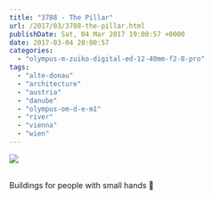 ```yaml
---
title: "3788 - The Pillar"
url: /2017/03/3788-the-pillar.html
publishDate: Sat, 04 Mar 2017 19:00:57 +0000
date: 2017-03-04 20:00:57
categories: 
  - "olympus-m-zuiko-digital-ed-12-40mm-f2-8-pro"
tags: 
  - "alte-donau"
  - "architecture"
  - "austria"
  - "danube"
  - "olympus-om-d-e-m1"
  - "river"
  - "vienna"
  - "wien"
---
```

<div class="container">
<div class="center"><a target="_blank" href="https://d25zfm9zpd7gm5.cloudfront.net/1200x1200/2016/20160815_191311_lr.jpg"><img class="webfeedsFeaturedVisual" src="https://d25zfm9zpd7gm5.cloudfront.net/0600x0600/2016/20160815_191311_lr.jpg" /></a></div>
</div>
<br />

Buildings for people with small hands 🙂
